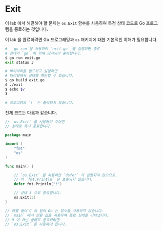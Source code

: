 # Exit

이 lab 에서 해결해야 할 문제는 `os.Exit` 함수를 사용하여 특정 상태 코드로 Go 프로그램을 종료하는 것입니다.

이 lab 을 완료하려면 Go 프로그래밍과 `os` 패키지에 대한 기본적인 이해가 필요합니다.

```sh
#  `go run`을 사용하여 `exit.go` 를 실행하면 종료
# 상태가 `go` 에 의해 감지되어 출력됩니다.
$ go run exit.go
exit status 3

# 바이너리를 빌드하고 실행하면
# 터미널에서 상태를 확인할 수 있습니다.
$ go build exit.go
$ ./exit
$ echo $?
3

# 프로그램의 `!` 는 출력되지 않습니다.
```

전체 코드는 다음과 같습니다.

```go
// `os.Exit` 를 사용하여 주어진
// 상태로 즉시 종료합니다.

package main

import (
	"fmt"
	"os"
)

func main() {

	// `os.Exit` 를 사용하면 `defer` 가 실행되지 않으므로,
	// 이 `fmt.Println` 은 호출되지 않습니다.
	defer fmt.Println("!")

	// 상태 3 으로 종료합니다.
	os.Exit(3)
}

// 예를 들어 C 와 달리 Go 는 정수를 사용하지 않습니다.
// `main` 에서 반환 값을 사용하여 종료 상태를 나타냅니다.
// 0 이 아닌 상태로 종료하려면
// `os.Exit` 를 사용해야 합니다.
```
